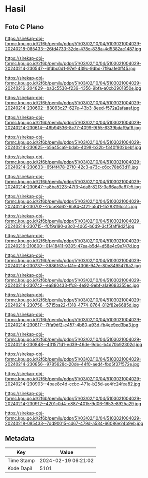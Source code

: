 # Hasil

## Foto C Plano

https://sirekap-obj-formc.kpu.go.id/2f6b/pemilu/pdpr/51/03/02/10/04/5103021004029-20240218-085433--26fd4733-32de-478c-838a-4d5382ac1487.jpg

https://sirekap-obj-formc.kpu.go.id/2f6b/pemilu/pdpr/51/03/02/10/04/5103021004029-20240214-230547--6fdbc0d1-97ef-439c-9dbd-7f9aafe0ff45.jpg

https://sirekap-obj-formc.kpu.go.id/2f6b/pemilu/pdpr/51/03/02/10/04/5103021004029-20240216-204829--ba3c5538-f236-4356-9bfa-a0cb3901850e.jpg

https://sirekap-obj-formc.kpu.go.id/2f6b/pemilu/pdpr/51/03/02/10/04/5103021004029-20240214-230602--83093c27-627e-43b3-8eed-f572a2afaaaf.jpg

https://sirekap-obj-formc.kpu.go.id/2f6b/pemilu/pdpr/51/03/02/10/04/5103021004029-20240214-230614--46b94536-8c77-4099-9f55-6339bdaf9af8.jpg

https://sirekap-obj-formc.kpu.go.id/2f6b/pemilu/pdpr/51/03/02/10/04/5103021004029-20240214-230625--b5a45ca9-bdab-4098-b32b-f340f802bebf.jpg

https://sirekap-obj-formc.kpu.go.id/2f6b/pemilu/pdpr/51/03/02/10/04/5103021004029-20240214-230633--65f4f478-27f0-42c3-a73c-c6cc78b63d11.jpg

https://sirekap-obj-formc.kpu.go.id/2f6b/pemilu/pdpr/51/03/02/10/04/5103021004029-20240214-230647--a8ba5223-47f3-4da8-82f3-3a66aa9a67c5.jpg

https://sirekap-obj-formc.kpu.go.id/2f6b/pemilu/pdpr/51/03/02/10/04/5103021004029-20240214-230702--2bce8d62-6b84-4f21-a541-15283116cc1c.jpg

https://sirekap-obj-formc.kpu.go.id/2f6b/pemilu/pdpr/51/03/02/10/04/5103021004029-20240214-230715--f0f9a190-a3c0-4d65-b6d9-3cf5faff9d2f.jpg

https://sirekap-obj-formc.kpu.go.id/2f6b/pemilu/pdpr/51/03/02/10/04/5103021004029-20240216-210800--01418411-9305-47ea-b5d4-d58e4c9e747d.jpg

https://sirekap-obj-formc.kpu.go.id/2f6b/pemilu/pdpr/51/03/02/10/04/5103021004029-20240214-230737--3986162a-f41e-4306-947e-80e8495479a2.jpg

https://sirekap-obj-formc.kpu.go.id/2f6b/pemilu/pdpr/51/03/02/10/04/5103021004029-20240214-230742--ea880433-ffc8-4e92-9ebf-a1a9693355ec.jpg

https://sirekap-obj-formc.kpu.go.id/2f6b/pemilu/pdpr/51/03/02/10/04/5103021004029-20240214-230756--5715ba22-f318-4774-8764-812f82e6685d.jpg

https://sirekap-obj-formc.kpu.go.id/2f6b/pemilu/pdpr/51/03/02/10/04/5103021004029-20240214-230817--7ffa9df2-c457-4b80-a93d-fb4ee9ed3ba3.jpg

https://sirekap-obj-formc.kpu.go.id/2f6b/pemilu/pdpr/51/03/02/10/04/5103021004029-20240214-230848--431571d1-ed39-46de-9dbc-b4d70b92302d.jpg

https://sirekap-obj-formc.kpu.go.id/2f6b/pemilu/pdpr/51/03/02/10/04/5103021004029-20240214-230856--9785628c-20de-44f0-aed4-fbd5f37f572e.jpg

https://sirekap-obj-formc.kpu.go.id/2f6b/pemilu/pdpr/51/03/02/10/04/5103021004029-20240214-230903--4bae8c4d-ccbc-471e-b25d-ae4fc24fea82.jpg

https://sirekap-obj-formc.kpu.go.id/2f6b/pemilu/pdpr/51/03/02/10/04/5103021004029-20240214-230912--4201c0d4-e887-4015-9d06-1653e8925a29.jpg

https://sirekap-obj-formc.kpu.go.id/2f6b/pemilu/pdpr/51/03/02/10/04/5103021004029-20240218-085433--7dd90015-cd67-479d-a534-66086e24b9eb.jpg


## Metadata

| Key        | Value               |
| ---------- | ------------------- |
| Time Stamp | 2024-02-19 06:21:02 |
| Kode Dapil | 5101                |



